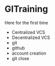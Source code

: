 # GITraining
Here for the first time

- Centralized VCS
- Decentralized VCS
- git
- github
- account creation
- git close

